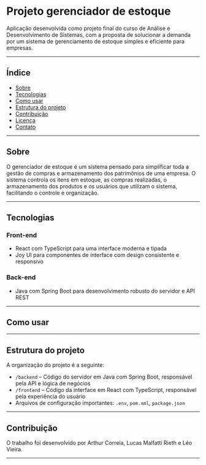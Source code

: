# Projeto gerenciador de estoque

Aplicação desenvolvida como projeto final do curso de Análise e Desenvolvimento de Sistemas, com a proposta de solucionar a demanda por um sistema de gerenciamento de estoque simples e eficiente para empresas.

---

## Índice

- [Sobre](#sobre)  
- [Tecnologias](#tecnologias)  
- [Como usar](#como-usar)  
- [Estrutura do projeto](#estrutura-do-projeto)  
- [Contribuição](#contribuicao)  
- [Licença](#licenca)  
- [Contato](#contato)

---

## Sobre

O gerenciador de estoque é um sistema pensado para simplificar toda a gestão de compras e armazenamento dos patrimônios de uma empresa. O sistema controla os itens em estoque, as compras realizadas, o armazenamento dos produtos e os usuários que utilizam o sistema, facilitando o controle e organização.

---

## Tecnologias

### Front-end  
- React com TypeScript para uma interface moderna e tipada  
- Joy UI para componentes de interface com design consistente e responsivo  

### Back-end  
- Java com Spring Boot para desenvolvimento robusto do servidor e API REST  

---

## Como usar


---

## Estrutura do projeto

A organização do projeto é a seguinte:

- `/backend` – Código do servidor em Java com Spring Boot, responsável pela API e lógica de negócios  
- `/frontend` – Código da interface em React com TypeScript, responsável pela experiência do usuário  
- Arquivos de configuração importantes: `.env`, `pom.xml`, `package.json`  

---

## Contribuição

O trabalho foi desenvolvido por Arthur Correia, Lucas Malfatti Rieth e Léo Vieira.


---


